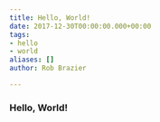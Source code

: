 ```yaml
---
title: Hello, World!
date: 2017-12-30T00:00:00.000+00:00
tags:
- hello
- world
aliases: []
author: Rob Brazier

---
```

### Hello, World!
